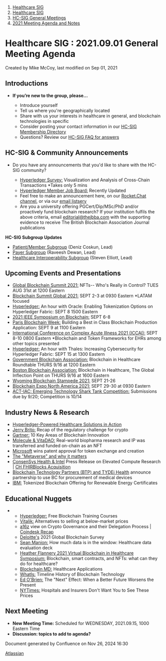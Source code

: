 1. [Healthcare SIG](index.html)
2. [Healthcare SIG](Healthcare-SIG_20545573.html)
3. [HC-SIG General Meetings](HC-SIG-General-Meetings_20545763.html)
4. [2021 Meeting Agenda and Notes](2021-Meeting-Agenda-and-Notes_20556147.html)

# Healthcare SIG : 2021.09.01 General Meeting Agenda

Created by Mike McCoy, last modified on Sep 01, 2021

## **Introductions**

- **If you’re new to the group, please…**
  
  - Introduce yourself
  - Tell us where you're geographically located
  - Share with us your interests in healthcare in general, and blockchain technologies in specific
  - Consider posting your contact information in our [HC-SIG Membership Directory](https://lf-hyperledger.atlassian.net/wiki/display/HCSIG/Membership+Directory)
  - Questions? Review our [HC-SIG FAQ for answers](https://lf-hyperledger.atlassian.net/wiki/display/HCSIG/HC-SIG+FAQ)

## **HC-SIG &amp; Community Announcements**

- Do you have any announcements that you'd like to share with the HC-SIG community?
  
  - [Hyperledger Survey:](https://docs.google.com/forms/d/e/1FAIpQLScu3xas8eEHsQ2AKi4goM6RUjY68NU70wjbhDkKGpPgBpbiSQ/viewform?_hsmi=154551725&_hsenc=p2ANqtz-_OsYk6OdczxAYxTajXZRKsfaGihwgUbzYeD6oYLx12AbaETN6W0HYoq_VjmiNpcWElUFz53Ot7klbwPbng0l-tOs3UeA) Visualization and Analysis of Cross-Chain Transactions \*Takes only 5 mins
  - [Hyperledger Member Job Board:](https://www.hyperledger.org/about/jobs?utm_campaign=Hyperledger%20Monthly%20Newsletter%20&utm_medium=email&_hsmi=154551725&_hsenc=p2ANqtz-8uA1nQ5dbP40dPnt0wVlGw5AfdhtMgOhL06CyTts5ZBMpP04VWNOS4XMAgZ-fE4NScauC20wnL5ym-BAd6iiBjGZ_Tvw&utm_content=154551725&utm_source=hs_email) Recently Updated
  - Feel free to make an announcement here, on our [Rocket.Chat channel](https://chat.hyperledger.org/channel/healthcare-sig), or via our [email listserv](https://lists.hyperledger.org/g/healthcare-sig)
  - Are you a university offering PGCert/Dip/MSc/PhD and/or proactively fund blockchain research? If your institution fulfils the above criteria, email [editorial@thejbba.com](mailto:editorial@thejbba.com) with the supporting evidence to receive The British Blockchain Association Journal publications

**HC-SIG Subgroup Updates**

- [Patient/Member Subgroup](https://lf-hyperledger.atlassian.net/wiki/display/HCSIG/HC-SIG+-+Patient+Subgroup) (Deniz Coskun, Lead)
- [Payer Subgroup](https://lf-hyperledger.atlassian.net/wiki/display/HCSIG/HC-SIG+-+Payer+Subgroup) (Raveesh Dewan, Lead)
- [Healthcare Interoperability Subgroup](https://lf-hyperledger.atlassian.net/wiki/display/HCSIG/HC-SIG+-+Healthcare+Interoperability+Subgroup) (Steven Elliott, Lead)

## **Upcoming Events and Presentations**

- [Global Blockchain Summit 2021:](https://www.eventbrite.com/e/nfts-whos-really-in-control-tickets-166958516417) NFTs-- Who's Really in Control? TUES AUG 31st at 1200 Eastern
- [Blockchain Summit Global 2021:](https://blockchainsummit.global/?lang=en) SEPT 2-3 at 0930 Eastern \*LATAM focused
- [Hyperledger:](https://zoom.us/webinar/register/WN_pTxa7tw9T-S77uAo2YtY7g?utm_campaign=Hyperledger%20Monthly%20Newsletter%20&utm_medium=email&_hsmi=154551725&_hsenc=p2ANqtz--Qoui97LoYdAPw_mjkJIqxg9XpZHyixinuKJ7Aw9zRfEA9SlGx4gt7d_cZft3pYBxEXWDJ8B2MkoUg9gzzZElam8OrGA&utm_content=154551725&utm_source=hs_email) An hour with Oracle: Enabling Tokenization Options on Hyperledger Fabric: SEPT 8 1500 Eastern
- [2021 IEEE Symposium on Blockchain:](https://conferences.computer.org/services/2021/programs/blk_program.html) SEPT 6-8
- [Paris Blockchain Week:](https://us02web.zoom.us/webinar/register/WN_dcmRaXSTSIeAOSOvGiNsPg?utm_campaign=Hyperledger%20Monthly%20Newsletter%20&utm_medium=email&_hsmi=154551725&_hsenc=p2ANqtz-9YhUpmBAeTUgTDdNuE91ofGHnDDLEaDljfYYRO0feUr8KJd-7zdlKchXB_CcIDdSEOkKbKWaqcm4Oh2SXavDd9QA2YRg&utm_content=154551725&utm_source=hs_email) Building a Best in Class Blockchain Production Application: SEPT 9 at 1100 Eastern
- [International Conference on Complex Acute Illness 2021 (ICCAI):](https://iccai.org/) SEPT 8-10 0800 Eastern \*Blockchain and Token Frameworks for EHRs among other topics presented
- [Hyperledger:](https://zoom.us/webinar/register/WN_Mnc5563wR4a8RbVll6I3hA?utm_campaign=Hyperledger%20Monthly%20Newsletter%20&utm_medium=email&_hsmi=154551725&_hsenc=p2ANqtz-9dDcKE-barcBRkpVoU_i3NVZhyx46rFWX_RxfwCHHY63PpYEKBIMOFwYR02QekQ-nTiEGDEN7uyvMl9vG4VOYcBak_Fg&utm_content=154551725&utm_source=hs_email) An hour with Thales: Increasing Cybersecurity for Hyperledger Fabric: SEPT 15 at 1300 Eastern
- [Government Blockchain Association:](https://www.gbaglobal.org/event/blockchain-in-healthcare-roundtable-4/) Blockchain in Healthcare Roundtable THURS 9/16 at 1200 Eastern
- [Boston Blockchain Association:](https://www.meetup.com/Boston-Blockchain-Association/events/280153084/) Blockchain in Healthcare, The Global Inflection Point on THURS 9/16 at 1600 Eastern
- [Wyoming Blockchain Stampede 2021:](https://www.uwyo.edu/uw/news/2021/08/fourth-annual-wyoming-blockchain-stampede-sept.-21-26-at-uw.html) SEPT 21-26
- [Blockchain Expo North America 2021:](https://blockchain-expo.com/northamerica/track/blockchain-for-enterprise-day-1/) SEPT 29-30 at 0930 Eastern
- [ACT-IAC: Emerging Technology Shark Tank Competition:](https://www.actiac.org/act-iac-event/act-iac-emerging-technology-coi-shark-tank-2021) Submissions due by 9/20; Competition is 10/14

## **Industry News &amp; Research**

- [Hyperledger-Powered Healthcare Solutions in Action](https://www.hyperledger.org/blog/2021/08/24/hyperledger-powered-healthcare-solutions-in-action?utm_campaign=Hyperledger%20Monthly%20Newsletter%20&utm_medium=email&_hsmi=154551725&_hsenc=p2ANqtz-9I2ABqQO_E0BXfOXKbmbKuzlTb92jaEtUaM0rxUys4FBWWJ-8ZKf_gz9L6Be85Z7a7PEhiyjJdPPvRAcD82YyVIJPnVw&utm_content=154551725&utm_source=hs_email)
- [Jerry Brito:](https://twitter.com/jerrybrito/status/1428744672701292549) Recap of the regulatory challenge for crypto
- [Gartner:](https://blogs.gartner.com/avivah-litan/2021/08/30/10-innovative-blockchain-areas-to-watch-gartner-webinar/) 10 Key Areas of Blockchain Innovation
- [Molecule &amp; VitaDAO:](https://twitter.com/paulkhls/status/1427724533713326082) Real-world biopharma research and IP was transferred and funded on-chain as an NFT
- [Microsoft](https://www.coindesk.com/tech/2021/08/26/microsoft-is-awarded-us-patent-for-crypto-token-creation-service/) wins patent approval for token exchange and creation
- [The "Metaverse" and why it matters](https://twitter.com/punk6529/status/1429514317108502536)
- [ConsenSys Health &amp; Intel](https://www.intel.com/content/www/us/en/newsroom/news/intel-consensys-health-advance-pandemic-research.html) Press Release on Elevated Compute Research | [CH FHIRBlocks Acquisition](https://www.fiercehealthcare.com/tech/consensys-health-acquires-fhirblocks-eyes-blockchain-technology-for-clinical-trial-recruitment)
- [Blockchain Technology Partners (BTP) and TYDEi Health](https://medium.com/blockchaintp/on-a-mission-to-modernize-the-medical-device-market-1cf04a2315df) announce partnership to use BC for procurement of medical devices
- [IBM:](https://www.ledgerinsights.com/ibm-develops-tokenized-blockchain-offering-for-renewable-energy-certificates/?utm_campaign=Hyperledger%20Monthly%20Newsletter%20&utm_medium=email&_hsmi=154551725&_hsenc=p2ANqtz-_nF7C34ptsBtAXBMqUZe7xu3Np8U7ANWCxmx5nnaO7VCSMSQsFBISmlmV2lCvDW44zauvO_wMeTyN-jBJrVV8mtYJ9vA&utm_content=154551725&utm_source=hs_email) Tokenized Blockchain Offering for Renewable Energy Certificates

## **Educational Nuggets**

- - [Hyperledger:](https://www.hyperledger.org/learn/training?utm_campaign=Hyperledger%20Monthly%20Newsletter%20&utm_medium=email&_hsmi=154551725&_hsenc=p2ANqtz-80-E4C-KNtEKEp0ouvzU9ltAE94unCn32FOSmg32SzMB9tqoGdFdq6OfJElto5iISVWEAbsNz8-xVVNHKzRmMZnv8rHQ&utm_content=154551725&utm_source=hs_email#Essentials) Free Blockchain Training Courses
  - [Vitalik:](https://vitalik.ca/general/2021/08/22/prices.html) Alternatives to selling at below-market prices
  - [a16z](https://a16z.com/2021/08/26/open-sourcing-our-token-delegate-program/) view on Crypto Governance and their Delegation Process | [Coindesk Recap](https://www.coindesk.com/business/2021/08/26/a16z-details-its-new-approach-to-crypto-governance/?utm_campaign=Fintech%20-%20BZ%20Fintech%20Daily%20Beat&utm_medium=email&_hsmi=153968127&_hsenc=p2ANqtz-_mO9s-frRgodkeLgUWKCGa8Ds6LK4ck69TfCeRWHggv266_444x74v5UF9cmc7yZ0zolBD6jgOuWzllFh2MIbcnvoung&utm_content=153968127&utm_source=hs_email)
  - [Deloitte's](https://www2.deloitte.com/us/en/insights/topics/understanding-blockchain-potential/global-blockchain-survey.html?utm_campaign=Newsletter%202021&utm_medium=email&_hsmi=154222442&_hsenc=p2ANqtz-_7N7ZzqTNSLOMuPnNMHDPjAYSbm13jeMNjc4lqr8rfzGGIFoBIuQyHTiS_2S01NXy5bsPnsnodZ8qjvJLoHCvsDx25IFpIOA6d4DhRRuuVtF16vAg&utm_content=154222442&utm_source=hs_email) 2021 Global Blockchain Survey
  - [Sean Manion:](https://www.slideshare.net/SeanManion3/how-much-is-that-data-in-the-window-healthcare-data-valuation) How much data is in the window: Healthcare data evaluation deck
  - [Heather Flannery 2021 Virtual Blockchain in Healthcare Symposium:](https://www.youtube.com/watch?v=R6hXmSK_32M) Blockchain, smart contracts, and NFTs: what can they do for healthcare?
  - [Blockchain MD:](https://www.backtable.com/podcast/149/blockchain-md-healthcare-applications) Healthcare Applications
  - [WhatIs:](https://whatis.techtarget.com/feature/A-timeline-and-history-of-blockchain-technology?utm_campaign=Hyperledger%20Monthly%20Newsletter%20&utm_medium=email&_hsmi=154551725&_hsenc=p2ANqtz-_M8DboxxvAg8RWAU_4t7-HQ-3jSgdMdyBAM5BWaATrweZlz9fPAmN2B4B1Zpaz7K6mJrxSSVjScSfIVjnNb-Cfh4MD4A&utm_content=154551725&utm_source=hs_email) Timeline History of Blockchain Technology
  - [Ed O'Brien:](https://journals.sagepub.com/doi/abs/10.1177/19485506211034972?journalCode=sppa) The "Next" Effect: When a Better Future Worsens the Present
  - [NYTimes:](https://www.nytimes.com/interactive/2021/08/22/upshot/hospital-prices.html) Hospitals and Insurers Don't Want You to See These Prices

## **Next Meeting**

- **New Meeting Time:** Scheduled for WEDNESDAY, 2021.09.15, 1000 Eastern Time
- **Discussion: topics to add to agenda?**

Document generated by Confluence on Nov 26, 2024 16:30

[Atlassian](http://www.atlassian.com/)
